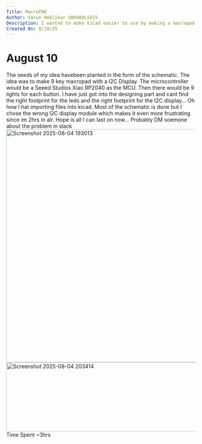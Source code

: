 ```yaml
---
Title: MacroPAD
Author: Varun Heblikar U0940ULSU15
Description: I wanted to make kiCad easier to use by making a macropad and coding it in KMK.
Created On: 8/10/25
---
```


# August 10 
The seeds of my idea  havebeen planted in the form of the schematic. The idea was to make 9 key macropad with a I2C Display. The microcontroller would be a Seeed Studios Xiao RP2040
as the MCU. Then there would be 9 lights for each button.
I have just got into the designing part and cant find the right footprint for the leds and the right footprint for the I2C display... Oh how I hat importing files into kicad.
Most of the schematic is done but I chose the wrong I2C display module which makes it even more frustrating since im 2hrs in alr. Hope is all I can last on now... Probably DM soemone about the problem in slack
<img width="707" height="620" alt="Screenshot 2025-08-04 193013" src="https://github.com/user-attachments/assets/32f6d155-79fb-45c9-a925-81902148c69f" />
<img width="575" height="184" alt="Screenshot 2025-08-04 203414" src="https://github.com/user-attachments/assets/e96e1f88-8c67-41d0-a0fa-8beac5bcf9f3" />
Time Spent ~3hrs 
